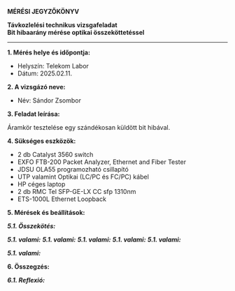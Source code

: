 **MÉRÉSI JEGYZŐKÖNYV**

**Távkozlelési technikus vizsgafeladat**  
**Bit hibaarány mérése optikai összeköttetéssel**

---

**1. Mérés helye és időpontja:**  
- Helyszín: Telekom Labor
- Dátum: 2025.02.11.


**2. A vizsgázó neve:**  
- Név: Sándor Zsombor

**3. Feladat leírása:**

Áramkör tesztelése egy szándékosan küldött bit hibával.

**4. Sükséges eszközök:**  

- 2 db Catalyst 3560 switch
- EXFO FTB-200 Packet Analyzer, Ethernet and Fiber Tester
- JDSU OLA55 programozható csillapító
- UTP valamint Optikai (LC/PC és FC/PC) kábel
- HP céges laptop
- 2 db RMC Tel SFP-GE-LX CC sfp 1310nm
- ETS-1000L Ethernet Loopback

**5. Mérések és beállítások:**

***5.1. Összekötés:***



***5.1. valami:***
***5.1. valami:***
***5.1. valami:***
***5.1. valami:***
***5.1. valami:***

***5.1. valami:***



**6. Összegzés:**



***6.1. Reflexió:***